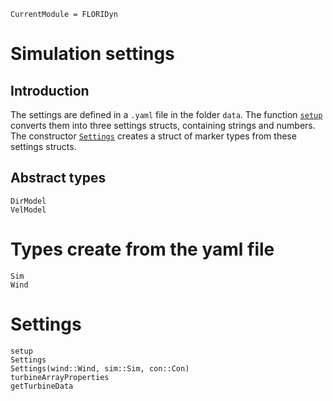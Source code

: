 ```@meta
CurrentModule = FLORIDyn
```
# Simulation settings
## Introduction
The settings are defined in a `.yaml` file in the folder `data`. The function [`setup`](@ref) converts them 
into three settings structs, containing strings and numbers. The constructor [`Settings`](@ref) creates
a struct of marker types from these settings structs. 

## Abstract types
```@docs
DirModel
VelModel
```

# Types create from the yaml file
```@docs
Sim
Wind
```

# Settings
```@docs
setup
Settings
Settings(wind::Wind, sim::Sim, con::Con)
turbineArrayProperties
getTurbineData
```